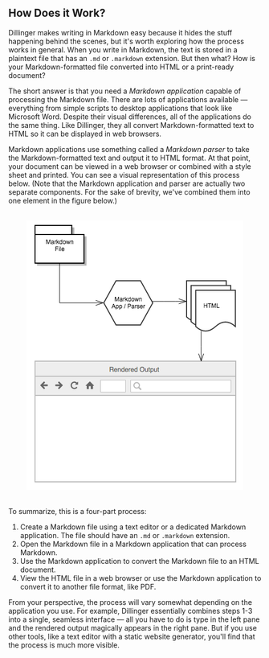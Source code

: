 ## How Does it Work?

Dillinger makes writing in Markdown easy because it hides the stuff happening behind the scenes, but it's worth exploring how the process works in general. When you write in Markdown, the text is stored in a plaintext file that has an `.md` or `.markdown` extension. But then what? How is your Markdown-formatted file converted into HTML or a print-ready document?

The short answer is that you need a *Markdown application* capable of processing the Markdown file. There are lots of applications available — everything from simple scripts to desktop applications that look like Microsoft Word. Despite their visual differences, all of the applications do the same thing. Like Dillinger, they all convert Markdown-formatted text to HTML so it can be displayed in web browsers.

Markdown applications use something called a *Markdown parser* to take the Markdown-formatted text and output it to HTML format. At that point, your document can be viewed in a web browser or combined with a style sheet and printed. You can see a visual representation of this process below. (Note that the Markdown application and parser are actually two separate components. For the sake of brevity, we've combined them into one element in the figure below.)

<br/>
<center>
  <img src="/assets/images/process.png" alt="The Markdown Process">
</center>
<br/>

To summarize, this is a four-part process:

1. Create a Markdown file using a text editor or a dedicated Markdown application. The file should have an `.md` or `.markdown` extension.
2. Open the Markdown file in a Markdown application that can process Markdown.
3. Use the Markdown application to convert the Markdown file to an HTML document.
4. View the HTML file in a web browser or use the Markdown application to convert it to another file format, like PDF.

From your perspective, the process will vary somewhat depending on the application you use. For example, Dillinger essentially combines steps 1-3 into a single, seamless interface — all you have to do is type in the left pane and the rendered output magically appears in the right pane. But if you use other tools, like a text editor with a static website generator, you'll find that the process is much more visible.
